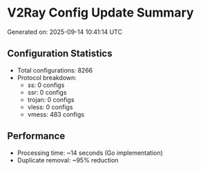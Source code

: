 # V2Ray Config Update Summary
Generated on: 2025-09-14 10:41:14 UTC

## Configuration Statistics
- Total configurations: 8266
- Protocol breakdown:
  - ss: 0 configs
  - ssr: 0 configs
  - trojan: 0 configs
  - vless: 0 configs
  - vmess: 483 configs

## Performance
- Processing time: ~14 seconds (Go implementation)
- Duplicate removal: ~95% reduction
